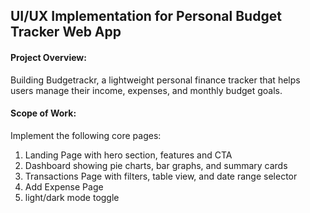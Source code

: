 <h2>UI/UX Implementation for Personal Budget Tracker Web App</h2>

<h4>Project Overview:</h4>
Building Budgetrackr, a lightweight personal finance tracker that helps users manage their income, expenses, and monthly budget goals.

<h4>Scope of Work:</h4>
Implement the following core pages:
<ol>
<li>Landing Page with hero section, features and CTA</li>
<li>Dashboard showing pie charts, bar graphs, and summary cards</li>
<li>Transactions Page with filters, table view, and date range selector</li>
<li>Add Expense Page</li>
<li>light/dark mode toggle</li>
</ol>
